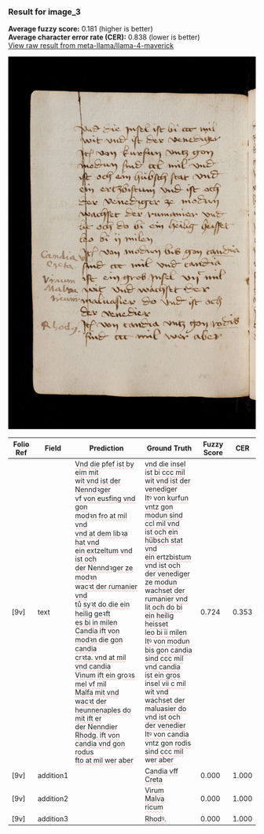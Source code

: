 ### Result for image_3
**Average fuzzy score:** 0.181 (higher is better)<br>**Average character error rate (CER):** 0.838 (lower is better)<br>[View raw result from meta-llama/llama-4-maverick](https://github.com/RISE-UNIBAS/humanities_data_benchmark/blob/main/results/2025-10-24/T0301/request_T0301_image_3.json)

<img src="https://github.com/RISE-UNIBAS/humanities_data_benchmark/blob/main/benchmarks/medieval_manuscripts/images/image_3.jpg?raw=true" alt="image_3" width="800px">

<style>
.diff { text-decoration: underline; text-decoration-color: #ffcccc; text-decoration-style: wavy; }
</style>

| Folio Ref | Field | Prediction | Ground Truth | Fuzzy Score | CER |
|-----------|-------|------------|--------------|-------------|-----|
| [9v] | text | <span class="diff">Vnd die p</span>f<span class="diff">ef ist by eim mit<br></span>w<span class="diff">it vnd ist der Nenndꝛger<br>vf von eusfing vnd gon<br>modꝛn fro at mil vnd<br>vnd at dem libꝛa hat vnd<br>ein ex</span>tz<span class="diff">eltum vnd ist och<br>der Nenndꝛger ze modꝛn<br></span>w<span class="diff">acꝛt der rumanier vnd<br>tů syꝛt do die ein heilig geꝛft<br>es bi in milen<br>Candia ift von modꝛn die gon candia<br>crꝛta. vnd at mil vnd candia<br>Vinum ift ein groꝛs mel vf mil<br>Malfa mit vnd wacꝛt der<br>heunnenaples do mit ift er<br>der Nenndier<br>Rhodg. ift von candia vnd gon rodus<br>fto at mil wer aber</span> | <span class="diff">vnd die insel ist bi ccc mil<br> wit vnd ist der venediger<br> Itꝰ von kur</span>f<span class="diff">un vntz gon<br> modun sind ccl mil vnd<br> ist och ein hübsch stat vnd<br> ein ertzbistum vnd ist och<br> der venediger ze modun<br> </span>w<span class="diff">achset der rumanier vnd<br> lit och do bi ein heilig heisset<br> leo bi ii milen<br> Itꝰ von modun bis gon candia<br> sind ccc mil vnd candia<br> ist ein gros insel vii c mil<br> wit vnd wachset der<br> maluasier do vnd ist och<br> der venedier<br> Itꝰ von candia vn</span>tz<span class="diff"> gon rodis<br> sind ccc mil </span>w<span class="diff">er aber</span> | 0.724 | 0.353 |
| [9v] | addition1 |  | <span class="diff">Candia vff<br> Creta</span> | 0.000 | 1.000 |
| [9v] | addition2 |  | <span class="diff">Virum<br> Malva<br> ricum</span> | 0.000 | 1.000 |
| [9v] | addition3 |  | <span class="diff">Rhodꝰ.</span> | 0.000 | 1.000 |
